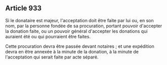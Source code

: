 Article 933
----
Si le donataire est majeur, l'acceptation doit être faite par lui ou, en son
nom, par la personne fondée de sa procuration, portant pouvoir d'accepter la
donation faite, ou un pouvoir général d'accepter les donations qui auraient été
ou qui pourraient être faites.

Cette procuration devra être passée devant notaires ; et une expédition devra en
être annexée à la minute de la donation, à la minute de l'acceptation qui serait
faite par acte séparé.
